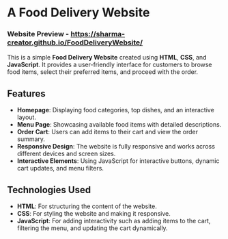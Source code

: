 # A Food Delivery Website
### Website Preview - https://sharma-creator.github.io/FoodDeliveryWebsite/

This is a simple **Food Delivery Website** created using **HTML**, **CSS**, and **JavaScript**. It provides a user-friendly interface for customers to browse food items, select their preferred items, and proceed with the order.

## Features

- **Homepage**: Displaying food categories, top dishes, and an interactive layout.
- **Menu Page**: Showcasing available food items with detailed descriptions.
- **Order Cart**: Users can add items to their cart and view the order summary.
- **Responsive Design**: The website is fully responsive and works across different devices and screen sizes.
- **Interactive Elements**: Using JavaScript for interactive buttons, dynamic cart updates, and menu filters.

## Technologies Used

- **HTML**: For structuring the content of the website.
- **CSS**: For styling the website and making it responsive.
- **JavaScript**: For adding interactivity such as adding items to the cart, filtering the menu, and updating the cart dynamically.
